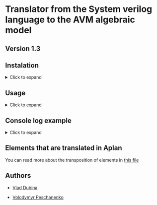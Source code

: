 # Translator from the System verilog language to the AVM algebraic model

## Version 1.3

## Instalation
<details><summary>Click to expand</summary>
  
1. Install Python>=3.10.12 on your system
2. Install the necessary libraries:

       pip install -r requirements.txt

3. For developmers:

      - Ubuntu/Mac OS: ```chod +x scripts/setup_hooks.sh```
      - ```./scripts/setup_hooks.sh```

</details>

## Usage

<details><summary>Click to expand</summary>

**Arguments**
- This tool has some mandatory and optional arguments and parametrs
    - Mandatory argument is ```path_to_sv``` Path to system verilog(.sv) file.
    - Optional parametr ```-rpath``` - Path to result folder. If not entered, the "results" folder will be created.
 
- You can review the available arguments and commands by using the ```-h``` parametr

**Usage examples**

- An example of using the tool without specifying the resulting path (the standard path will be used, that is, the "results" folder, if it does not exist, it will be created)
  
      python scripts/sv2aplan_tool.py example.sv 

- An example of using the tool from the resulting path (if the path does not exist, it will be created)

      python scripts/sv2aplan_tool.py example.sv my_result_path
      
</details>

## Console log example

<details><summary>Click to expand</summary>

![image](https://github.com/vladyslav-dubina/SV2Aplan/assets/82110791/5b8bf515-4038-412a-9457-df555dcaea3a)

</details>

## Elements that are translated in Aplan

You can read more about the transposition of elements in [this file](https://github.com/vladyslav-dubina/SV2Aplan/blob/SV2Aplan_stable/SV%20to%20Aplan%20Progress.docx)

## Authors

- [Vlad Dubina](https://github.com/vladyslav-dubina)

- [Volodymyr Peschanenko](https://github.com/VolodymyrPeschanenkoLitSoft)
